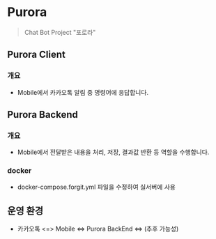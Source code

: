 # Purora

> Chat Bot Project "포로라"  

## Purora Client

### 개요

- Mobile에서 카카오톡 알림 중 명령어에 응답합니다.

## Purora Backend

### 개요
- Mobile에서 전달받은 내용을 처리, 저장, 결과값 반환 등 역할을 수행합니다.

### docker
 - docker-compose.forgit.yml 파일을 수정하여 실서버에 사용

## 운영 환경
- 카카오톡 <=> Mobile <=> Purora BackEnd <=> (추후 가능성)

